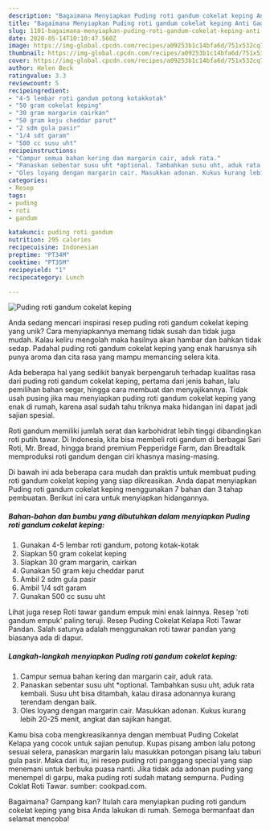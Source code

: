 ```yaml
---
description: "Bagaimana Menyiapkan Puding roti gandum cokelat keping Anti Gagal"
title: "Bagaimana Menyiapkan Puding roti gandum cokelat keping Anti Gagal"
slug: 1101-bagaimana-menyiapkan-puding-roti-gandum-cokelat-keping-anti-gagal
date: 2020-05-14T10:10:47.560Z
image: https://img-global.cpcdn.com/recipes/a09253b1c14bfa6d/751x532cq70/puding-roti-gandum-cokelat-keping-foto-resep-utama.jpg
thumbnail: https://img-global.cpcdn.com/recipes/a09253b1c14bfa6d/751x532cq70/puding-roti-gandum-cokelat-keping-foto-resep-utama.jpg
cover: https://img-global.cpcdn.com/recipes/a09253b1c14bfa6d/751x532cq70/puding-roti-gandum-cokelat-keping-foto-resep-utama.jpg
author: Helen Beck
ratingvalue: 3.3
reviewcount: 5
recipeingredient:
- "4-5 lembar roti gandum potong kotakkotak"
- "50 gram cokelat keping"
- "30 gram margarin cairkan"
- "50 gram keju cheddar parut"
- "2 sdm gula pasir"
- "1/4 sdt garam"
- "500 cc susu uht"
recipeinstructions:
- "Campur semua bahan kering dan margarin cair, aduk rata."
- "Panaskan sebentar susu uht *optional. Tambahkan susu uht, aduk rata kembali. Susu uht bisa ditambah, kalau dirasa adonannya kurang terendam dengan baik."
- "Oles loyang dengan margarin cair. Masukkan adonan. Kukus kurang lebih 20-25 menit, angkat dan sajikan hangat."
categories:
- Resep
tags:
- puding
- roti
- gandum

katakunci: puding roti gandum 
nutrition: 295 calories
recipecuisine: Indonesian
preptime: "PT34M"
cooktime: "PT35M"
recipeyield: "1"
recipecategory: Lunch

---
```



![Puding roti gandum cokelat keping](https://img-global.cpcdn.com/recipes/a09253b1c14bfa6d/751x532cq70/puding-roti-gandum-cokelat-keping-foto-resep-utama.jpg)

Anda sedang mencari inspirasi resep puding roti gandum cokelat keping yang unik? Cara menyiapkannya memang tidak susah dan tidak juga mudah. Kalau keliru mengolah maka hasilnya akan hambar dan bahkan tidak sedap. Padahal puding roti gandum cokelat keping yang enak harusnya sih punya aroma dan cita rasa yang mampu memancing selera kita.

Ada beberapa hal yang sedikit banyak berpengaruh terhadap kualitas rasa dari puding roti gandum cokelat keping, pertama dari jenis bahan, lalu pemilihan bahan segar, hingga cara membuat dan menyajikannya. Tidak usah pusing jika mau menyiapkan puding roti gandum cokelat keping yang enak di rumah, karena asal sudah tahu triknya maka hidangan ini dapat jadi sajian spesial.

Roti gandum memiliki jumlah serat dan karbohidrat lebih tinggi dibandingkan roti putih tawar. Di Indonesia, kita bisa membeli roti gandum di berbagai Sari Roti, Mr. Bread, hingga brand premium Pepperidge Farm, dan Breadtalk memproduksi roti gandum dengan ciri khasnya masing-masing.


Di bawah ini ada beberapa cara mudah dan praktis untuk membuat puding roti gandum cokelat keping yang siap dikreasikan. Anda dapat menyiapkan Puding roti gandum cokelat keping menggunakan 7 bahan dan 3 tahap pembuatan. Berikut ini cara untuk menyiapkan hidangannya.

<!--inarticleads1-->

##### Bahan-bahan dan bumbu yang dibutuhkan dalam menyiapkan Puding roti gandum cokelat keping:

1. Gunakan 4-5 lembar roti gandum, potong kotak-kotak
1. Siapkan 50 gram cokelat keping
1. Siapkan 30 gram margarin, cairkan
1. Gunakan 50 gram keju cheddar parut
1. Ambil 2 sdm gula pasir
1. Ambil 1/4 sdt garam
1. Gunakan 500 cc susu uht


Lihat juga resep Roti tawar gandum empuk mini enak lainnya. Resep &#39;roti gandum empuk&#39; paling teruji. Resep Puding Cokelat Kelapa Roti Tawar Pandan. Salah satunya adalah menggunakan roti tawar pandan yang biasanya ada di dapur. 

<!--inarticleads2-->

##### Langkah-langkah menyiapkan Puding roti gandum cokelat keping:

1. Campur semua bahan kering dan margarin cair, aduk rata.
1. Panaskan sebentar susu uht *optional. Tambahkan susu uht, aduk rata kembali. Susu uht bisa ditambah, kalau dirasa adonannya kurang terendam dengan baik.
1. Oles loyang dengan margarin cair. Masukkan adonan. Kukus kurang lebih 20-25 menit, angkat dan sajikan hangat.


Kamu bisa coba mengkreasikannya dengan membuat Puding Cokelat Kelapa yang cocok untuk sajian penutup. Kupas pisang ambon lalu potong sesuai selera, panaskan margarin lalu masukkan potongan pisang lalu taburi gula pasir. Maka dari itu, ini resep puding roti panggang special yang siap menemani untuk berbuka puasa nanti. Jika tidak ada adonan puding yang menempel di garpu, maka puding roti sudah matang sempurna. Puding Coklat Roti Tawar. sumber: cookpad.com. 

Bagaimana? Gampang kan? Itulah cara menyiapkan puding roti gandum cokelat keping yang bisa Anda lakukan di rumah. Semoga bermanfaat dan selamat mencoba!
